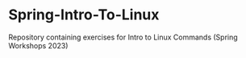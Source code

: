 # Spring-Intro-To-Linux
Repository containing exercises for Intro to Linux Commands (Spring Workshops 2023)


